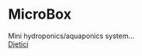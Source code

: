 # MicroBox
Mini hydroponics/aquaponics system...
<br>
<a href="http://urbigo.me/" target="_blank">Djetici</a>
